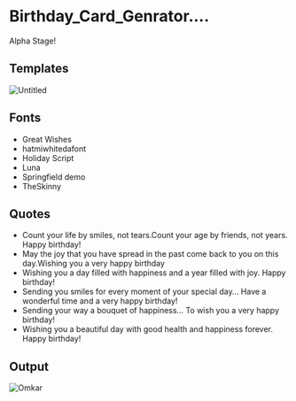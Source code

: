 # Birthday_Card_Genrator....
Alpha Stage!
## Templates
![Untitled](https://user-images.githubusercontent.com/13944940/72666961-e4d78600-3a3c-11ea-9125-a53d02ca6d83.png)
## Fonts
- Great Wishes
- hatmiwhitedafont
- Holiday Script
- Luna
- Springfield demo
- TheSkinny
## Quotes
- Count your life by smiles, not tears.Count your age by friends, not years. Happy birthday!
- May the joy that you have spread in the past come back to you on this day.Wishing you a very happy birthday
- Wishing you a day filled with happiness and a year filled with joy. Happy birthday!
- Sending you smiles for every moment of your special day… Have a wonderful time and a very happy birthday!
- Sending your way a bouquet of happiness… To wish you a very happy birthday!
- Wishing you a beautiful day with good health and happiness forever. Happy birthday!
## Output
![Omkar](https://user-images.githubusercontent.com/13944940/72667086-16048600-3a3e-11ea-9947-11014ba0e055.jpg)
